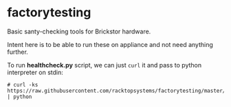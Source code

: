 # factorytesting

Basic santy-checking tools for Brickstor hardware.

Intent here is to be able to run these on appliance and not need anything further.

To run __healthcheck.py__ script, we can just `curl` it and pass to python interpreter on stdin:
```
# curl -ks https://raw.githubusercontent.com/racktopsystems/factorytesting/master/healthcheck.py | python
```
